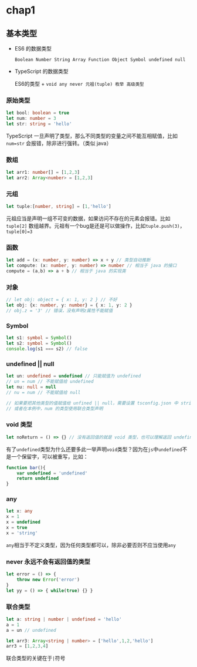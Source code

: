 # chap1

## 基本类型

- ES6 的数据类型

    `Boolean Number String Array Function Object Symbol undefined null`

- TypeScript 的数据类型

    ES6的类型 + `void any never 元祖(tuple) 枚举 高级类型`

### 原始类型
```ts
let bool: boolean = true 
let num: number = 3
let str: string = 'hello'
```
TypeScript 一旦声明了类型，那么不同类型的变量之间不能互相赋值，比如 `num=str` 会报错，除非进行强转。（类似 java）

### 数组
```ts
let arr1: number[] = [1,2,3]
let arr2: Array<number> = [1,2,3]
```

### 元组
```ts
let tuple:[number, string] = [1,'hello']
```
元祖应当是声明一组不可变的数据，如果访问不存在的元素会报错。比如 `tuple[2]` 数组越界。元祖有一个bug是还是可以做操作，比如`tuple.push(3)`，`tuple[0]=3`

### 函数
```ts
let add = (x: number, y: number) => x + y // 类型自动推断
let compute: (x: number, y: number) => number // 相当于 java 的接口
compute = (a,b) => a + b // 相当于 java 的实现类
```

### 对象
```ts
// let obj: object = { x: 1, y: 2 } // 不好
let obj: {x: number, y: number} = { x: 1, y: 2 }
// obj.z = '3' // 错误，没有声明z属性不能赋值
```

### Symbol
```ts
let s1: symbol = Symbol()
let s2: symbol = Symbol()
console.log(s1 === s2) // false
```
### undefined || null
```ts
let un: undefined = undefined // 只能赋值为 undefined 
// un = num // 不能赋值给 undefined
let nu: null = null 
// nu = num // 不能赋值给 null

// 如果要把其他类型的值赋值给 unfined || null，需要设置 tsconfig.json 中 strictNullChecks: false
// 或者在本例中，num 的类型使用联合类型声明
```

### void 类型
```ts
let noReturn = () => {} // 没有返回值的就是 void 类型，也可以理解返回 undefined 的就是 void 类型。
```
有了`undefined`类型为什么还要多此一举声明`void`类型？因为在`js`中`undefined`不是一个保留字，可以被重写，比如：
```js
function bar(){
    var undefined = 'undefined'
    return undefined
}
```

### any 
```ts
let x: any
x = 1
x = undefined 
x = true 
x = 'string'
```
`any`相当于不定义类型，因为任何类型都可以，除非必要否则不应当使用`any`

### never 永远不会有返回值的类型
```ts
let error = () => {
    throw new Error('error')
}
let yy = () => { while(true) {} }
```

### 联合类型
```ts
let a: string | number | undefined = 'hello'
a = 1
a = un // undefined

let arr3: Array<string | number> = ['hello',1,2,'hello']
arr3 = [1,2,3,4]
```
联合类型的关键在于`|`符号


